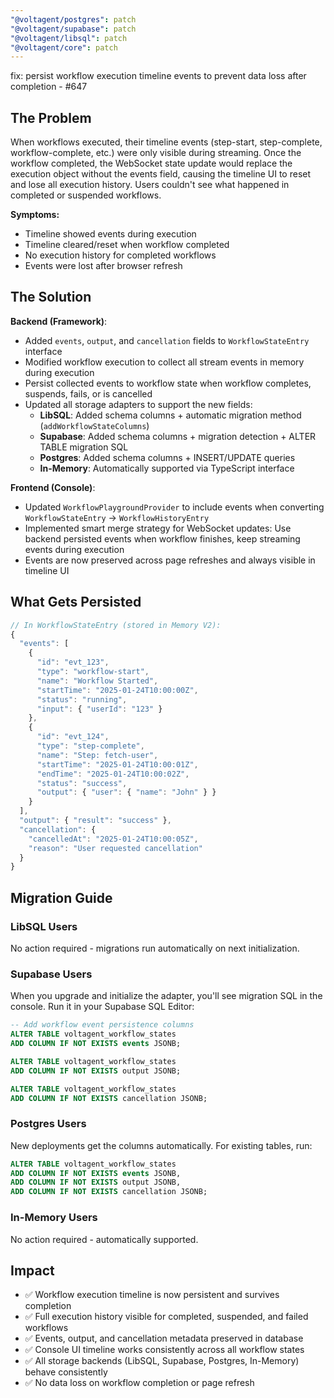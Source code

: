 ```yaml
---
"@voltagent/postgres": patch
"@voltagent/supabase": patch
"@voltagent/libsql": patch
"@voltagent/core": patch
---
```


fix: persist workflow execution timeline events to prevent data loss after completion - #647

## The Problem

When workflows executed, their timeline events (step-start, step-complete, workflow-complete, etc.) were only visible during streaming. Once the workflow completed, the WebSocket state update would replace the execution object without the events field, causing the timeline UI to reset and lose all execution history. Users couldn't see what happened in completed or suspended workflows.

**Symptoms:**

- Timeline showed events during execution
- Timeline cleared/reset when workflow completed
- No execution history for completed workflows
- Events were lost after browser refresh

## The Solution

**Backend (Framework)**:

- Added `events`, `output`, and `cancellation` fields to `WorkflowStateEntry` interface
- Modified workflow execution to collect all stream events in memory during execution
- Persist collected events to workflow state when workflow completes, suspends, fails, or is cancelled
- Updated all storage adapters to support the new fields:
  - **LibSQL**: Added schema columns + automatic migration method (`addWorkflowStateColumns`)
  - **Supabase**: Added schema columns + migration detection + ALTER TABLE migration SQL
  - **Postgres**: Added schema columns + INSERT/UPDATE queries
  - **In-Memory**: Automatically supported via TypeScript interface

**Frontend (Console)**:

- Updated `WorkflowPlaygroundProvider` to include events when converting `WorkflowStateEntry` → `WorkflowHistoryEntry`
- Implemented smart merge strategy for WebSocket updates: Use backend persisted events when workflow finishes, keep streaming events during execution
- Events are now preserved across page refreshes and always visible in timeline UI

## What Gets Persisted

```typescript
// In WorkflowStateEntry (stored in Memory V2):
{
  "events": [
    {
      "id": "evt_123",
      "type": "workflow-start",
      "name": "Workflow Started",
      "startTime": "2025-01-24T10:00:00Z",
      "status": "running",
      "input": { "userId": "123" }
    },
    {
      "id": "evt_124",
      "type": "step-complete",
      "name": "Step: fetch-user",
      "startTime": "2025-01-24T10:00:01Z",
      "endTime": "2025-01-24T10:00:02Z",
      "status": "success",
      "output": { "user": { "name": "John" } }
    }
  ],
  "output": { "result": "success" },
  "cancellation": {
    "cancelledAt": "2025-01-24T10:00:05Z",
    "reason": "User requested cancellation"
  }
}
```

## Migration Guide

### LibSQL Users

No action required - migrations run automatically on next initialization.

### Supabase Users

When you upgrade and initialize the adapter, you'll see migration SQL in the console. Run it in your Supabase SQL Editor:

```sql
-- Add workflow event persistence columns
ALTER TABLE voltagent_workflow_states
ADD COLUMN IF NOT EXISTS events JSONB;

ALTER TABLE voltagent_workflow_states
ADD COLUMN IF NOT EXISTS output JSONB;

ALTER TABLE voltagent_workflow_states
ADD COLUMN IF NOT EXISTS cancellation JSONB;
```

### Postgres Users

New deployments get the columns automatically. For existing tables, run:

```sql
ALTER TABLE voltagent_workflow_states
ADD COLUMN IF NOT EXISTS events JSONB,
ADD COLUMN IF NOT EXISTS output JSONB,
ADD COLUMN IF NOT EXISTS cancellation JSONB;
```

### In-Memory Users

No action required - automatically supported.

## Impact

- ✅ Workflow execution timeline is now persistent and survives completion
- ✅ Full execution history visible for completed, suspended, and failed workflows
- ✅ Events, output, and cancellation metadata preserved in database
- ✅ Console UI timeline works consistently across all workflow states
- ✅ All storage backends (LibSQL, Supabase, Postgres, In-Memory) behave consistently
- ✅ No data loss on workflow completion or page refresh
